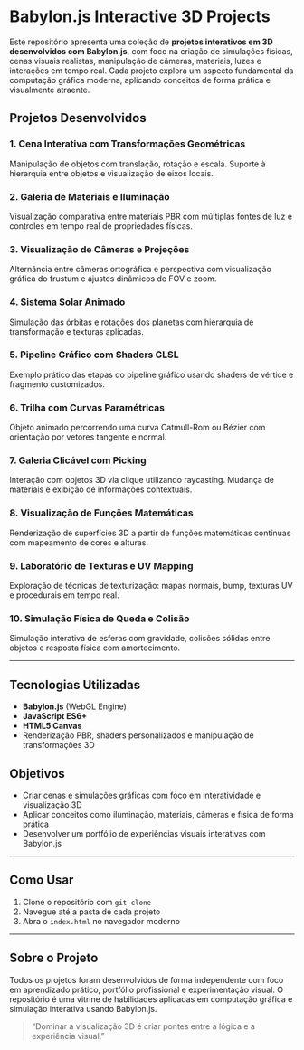 # Babylon.js Interactive 3D Projects

Este repositório apresenta uma coleção de **projetos interativos em 3D desenvolvidos com Babylon.js**, com foco na criação de simulações físicas, cenas visuais realistas, manipulação de câmeras, materiais, luzes e interações em tempo real. Cada projeto explora um aspecto fundamental da computação gráfica moderna, aplicando conceitos de forma prática e visualmente atraente.

## Projetos Desenvolvidos

### 1. Cena Interativa com Transformações Geométricas
Manipulação de objetos com translação, rotação e escala. Suporte à hierarquia entre objetos e visualização de eixos locais.

### 2. Galeria de Materiais e Iluminação
Visualização comparativa entre materiais PBR com múltiplas fontes de luz e controles em tempo real de propriedades físicas.

### 3. Visualização de Câmeras e Projeções
Alternância entre câmeras ortográfica e perspectiva com visualização gráfica do frustum e ajustes dinâmicos de FOV e zoom.

### 4. Sistema Solar Animado
Simulação das órbitas e rotações dos planetas com hierarquia de transformação e texturas aplicadas.

### 5. Pipeline Gráfico com Shaders GLSL
Exemplo prático das etapas do pipeline gráfico usando shaders de vértice e fragmento customizados.

### 6. Trilha com Curvas Paramétricas
Objeto animado percorrendo uma curva Catmull-Rom ou Bézier com orientação por vetores tangente e normal.

### 7. Galeria Clicável com Picking
Interação com objetos 3D via clique utilizando raycasting. Mudança de materiais e exibição de informações contextuais.

### 8. Visualização de Funções Matemáticas
Renderização de superfícies 3D a partir de funções matemáticas contínuas com mapeamento de cores e alturas.

### 9. Laboratório de Texturas e UV Mapping
Exploração de técnicas de texturização: mapas normais, bump, texturas UV e procedurais em tempo real.

### 10. Simulação Física de Queda e Colisão
Simulação interativa de esferas com gravidade, colisões sólidas entre objetos e resposta física com amortecimento.

---

## Tecnologias Utilizadas
- **Babylon.js** (WebGL Engine)
- **JavaScript ES6+**
- **HTML5 Canvas**
- Renderização PBR, shaders personalizados e manipulação de transformações 3D

## Objetivos
- Criar cenas e simulações gráficas com foco em interatividade e visualização 3D
- Aplicar conceitos como iluminação, materiais, câmeras e física de forma prática
- Desenvolver um portfólio de experiências visuais interativas com Babylon.js

---

## Como Usar
1. Clone o repositório com `git clone`
2. Navegue até a pasta de cada projeto
3. Abra o `index.html` no navegador moderno

---

## Sobre o Projeto
Todos os projetos foram desenvolvidos de forma independente com foco em aprendizado prático, portfólio profissional e experimentação visual. O repositório é uma vitrine de habilidades aplicadas em computação gráfica e simulação interativa usando Babylon.js.

> “Dominar a visualização 3D é criar pontes entre a lógica e a experiência visual.”